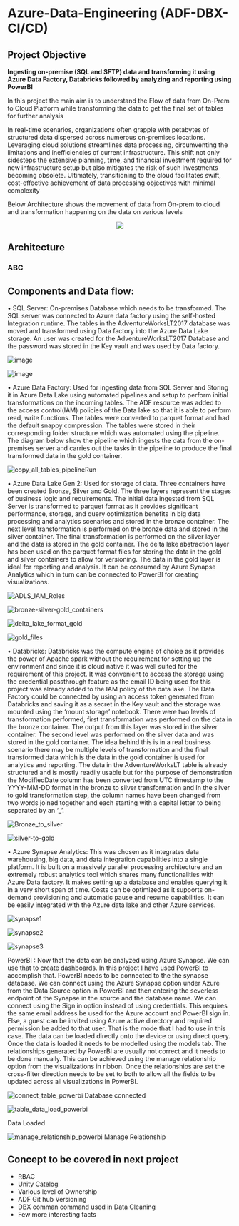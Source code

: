 # Azure-Data-Engineering (ADF-DBX-CI/CD)

## Project Objective
**Ingesting on-premise (SQL and SFTP) data and transforming it using Azure Data Factory, Databricks followed by analyzing and reporting using PowerBI**

In this project the main aim is to understand the Flow of data from On-Prem to Cloud Platform while transforming the data to get the final set of tables for further analysis

In real-time scenarios, organizations often grapple with petabytes of structured data dispersed across numerous on-premises locations. Leveraging cloud solutions streamlines data processing, circumventing the limitations and inefficiencies of current infrastructure. This shift not only sidesteps the extensive planning, time, and financial investment required for new infrastructure setup but also mitigates the risk of such investments becoming obsolete. Ultimately, transitioning to the cloud facilitates swift, cost-effective achievement of data processing objectives with minimal complexity

Below Architecture shows the movement of data from On-prem to cloud and transformation happening on the data on various levels 

<p align="center">
  <img src="https://github.com/IndraT97/Azure-Data-Engineering-ADF-DBX-CI-CD/blob/master/Images/Project%20Architecture.png">
</p>

## Architecture

### ABC

## Components and Data flow:

•	SQL Server: On-premises Database which needs to be transformed. The SQL server was connected to Azure data factory using the self-hosted Integration runtime. The tables in the AdventureWorksLT2017 database was moved and transformed using Data factory into the Azure Data Lake storage. An user was created for the AdventureWorksLT2017 Database and the password was stored in the Key vault and was used by Data factory.

![image](https://github.com/DataCounsel/Azure-Data-Engineering/assets/71335870/1f0db421-328d-43d5-a5ef-42fdb02b0f05)

![image](https://github.com/DataCounsel/Azure-Data-Engineering/assets/71335870/aa45e31b-ee0c-40d9-b1da-fd5ca543de88)

•	Azure Data Factory: Used for ingesting data from SQL Server and Storing it in Azure Data Lake using automated pipelines and setup to perform initial transformations on the incoming tables. The ADF resource was added to the access control(IAM) policies of the Data lake so that it is able to perform read, write functions. The tables were converted to parquet format and had the default snappy compression. The tables were stored in their corresponding folder structure which was automated using the pipeline. The diagram below show the pipeline which ingests the data from the on-premises server and carries out the tasks in the pipeline to produce the final transformed data in the gold container.

![copy_all_tables_pipelineRun](https://github.com/DataCounsel/Azure-Data-Engineering/assets/71335870/0e674a62-817c-4ee4-b26a-3abc0f8efa65)


•	Azure Data Lake Gen 2: Used for storage of data. Three containers have been created Bronze, Silver and Gold. The three layers represent the stages of business logic and requirements. The initial data ingested from SQL Server is transformed to parquet format as it provides significant performance, storage, and query optimization benefits in big data processing and analytics scenarios and stored in the bronze container.  The next level transformation is performed on the bronze data and stored in the silver container. The final transformation is performed on the silver layer and the data is stored in the gold container. The delta lake abstraction layer has been used on the parquet format files for storing the data in the gold and silver containers to allow for versioning. The data in the gold layer is ideal for reporting and analysis. It can be consumed by Azure Synapse Analytics which in turn can be connected to PowerBI for creating visualizations.

![ADLS_IAM_Roles](https://github.com/DataCounsel/Azure-Data-Engineering/assets/71335870/98eb428b-95d8-4c41-af53-b3d460723f0f)

![bronze-silver-gold_containers](https://github.com/DataCounsel/Azure-Data-Engineering/assets/71335870/0c97afe5-f176-4797-8581-6ca5c7ef3470)

![delta_lake_format_gold](https://github.com/DataCounsel/Azure-Data-Engineering/assets/71335870/8af32197-7d36-47d2-bae3-5bd4d95ad8ce)

![gold_files](https://github.com/DataCounsel/Azure-Data-Engineering/assets/71335870/32008f97-614f-4880-ba1c-7a8c651054a7)

•	Databricks: Databricks was the compute engine of choice as it provides the power of Apache spark without the requirement for setting up the environment and since it is cloud native it was well suited for the requirement of this project. It was convenient to access the storage using the credential passthrough feature as the email ID being used for this project was already added to the IAM policy of the data lake. The Data Factory could be connected by using an access token generated from Databricks and saving it as a secret in the Key vault and the storage was mounted using the ‘mount storage’ notebook.
There were two levels of transformation performed, first transformation was performed on the data in the bronze container. The output from this layer was stored in the silver container. The second level was performed on the silver data and was stored in the gold container. The idea behind this is in a real business scenario there may be multiple levels of transformation and the final transformed data which is the data in the gold container is used for analytics and reporting. The data in the AdventureWorksLT table is already structured and is mostly readily usable but for the purpose of demonstration the ModifiedDate column has been converted from UTC timestamp to the YYYY-MM-DD format in the bronze to silver transformation and In the silver to gold transformation step, the column names have been changed from two words joined together and each starting with a capital letter to being separated by an ‘_’.

![Bronze_to_silver](https://github.com/DataCounsel/Azure-Data-Engineering/assets/71335870/499a2584-aaa2-4f44-8135-4885b26825a4)


![silver-to-gold](https://github.com/DataCounsel/Azure-Data-Engineering/assets/71335870/9ce0517e-c12d-4877-a3b2-c770ec79ed1f)



•	Azure Synapse Analytics: This was chosen as it integrates data warehousing, big data, and data integration capabilities into a single platform. It is built on a massively parallel processing architecture and an extremely robust analytics tool which shares many functionalities with Azure Data factory. It makes setting up a database and enables querying it in a very short span of time. Costs can be optimized as it supports on-demand provisioning and automatic pause and resume capabilities. It can be easily integrated with the Azure data lake and other Azure services.


![synapse1](https://github.com/DataCounsel/Azure-Data-Engineering/assets/71335870/5c20a560-fb69-4f52-b522-2f1778be8336)

![synapse2](https://github.com/DataCounsel/Azure-Data-Engineering/assets/71335870/1e7c897e-9445-4797-a54a-63fa6056dc3a)

![synapse3](https://github.com/DataCounsel/Azure-Data-Engineering/assets/71335870/4a2fb43a-258f-4ee6-92a7-d64c9c53a053)


PowerBI : Now that the data can be analyzed using Azure Synapse. We can use that to create dashboards. In this project I have used PowerBI to accomplish that. PowerBI needs to be connected to the the synapse database. We can connect using the Azure Synapse option under Azure from the Data Source option in PowerBI and then entering the severless endpoint of the Synapse in the source and the database name. We can connect using the Sign in option instead of using credentials. This requires the same email address be used for the Azure account and PowerBI sign in. Else, a guest can be invited using Azure active directory and required permission be added to that user. That is the mode that I had to use in this case. The data can be loaded directly onto the device or using direct query. Once the data is loaded it needs to be modelled using the models tab. The relationships generated by PowerBI are usually not correct and it needs to be done manually. This can be achieved using the manage relationship option from the visualizations in ribbon. Once the relationships are set the cross-filter direction needs to be set to both to allow all the fields to be updated across all visualizations in PowerBI. 


![connect_table_powerbi](https://github.com/DataCounsel/Azure-Data-Engineering/assets/71335870/4a184896-eea1-4257-9342-b28fc57e45e4)
Database connected

![table_data_load_powerbi](https://github.com/DataCounsel/Azure-Data-Engineering/assets/71335870/16300aad-a37c-42f0-8852-f175e37b74db)

Data Loaded

![manage_relationship_powerbi](https://github.com/DataCounsel/Azure-Data-Engineering/assets/71335870/2d906536-9cc9-43e4-ac0e-3d24b1681a00)
Manage Relationship

## Concept to be covered in next project

* RBAC
* Unity Catelog
* Various level of Ownership
* ADF Git hub Versioning
* DBX comman command used in Data Cleaning
* Few more interesting facts
